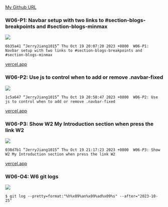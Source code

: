 [My Github URL](https://github.com/JerryJiang1015/1121-sweb-demo-212410210.git)

### W06-P1: Navbar setup with two links to #section-blogs-breakpoints and #section-blogs-minmax

![](W06-p1-1.png)

```
6b35a41 “JerryJiang1015” Thu Oct 19 20:07:20 2023 +0800  W06-P1: Navbar setup with two links to #section-blogs-breakpoints and #section-blogs-minmax
```

[vercel.app](https://1121-sweb-demo-212410210.vercel.app/)

### W06-P2: Use js to control when to add or remove .navbar-fixed

![](W06-p2-1.png)

```
1c5a647 “JerryJiang1015” Thu Oct 19 20:58:47 2023 +0800  W06-P2: Use js to control when to add or remove .navbar-fixed
```

[vercel.app](https://1121-sweb-demo-212410210.vercel.app/)

### W06-P3: Show W2 My Introduction section when press the link W2

![](W06-p3.png)

```
038d7b1 “JerryJiang1015” Thu Oct 19 21:17:23 2023 +0800  W06-P3: Show W2 My Introduction section when press the link W2
```

[vercel.app](https://1121-sweb-demo-212410210.vercel.app/)

### W06-O4: W6 git logs

![](W06-p4.png)

```
$ git log --pretty=format:"%h%x09%an%x09%ad%x09%s" --after="2023-10-25"

```
